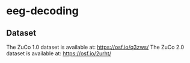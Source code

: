 # eeg-decoding

## Dataset
The ZuCo 1.0 dataset is available at: https://osf.io/q3zws/
The ZuCo 2.0 dataset is available at: https://osf.io/2urht/
